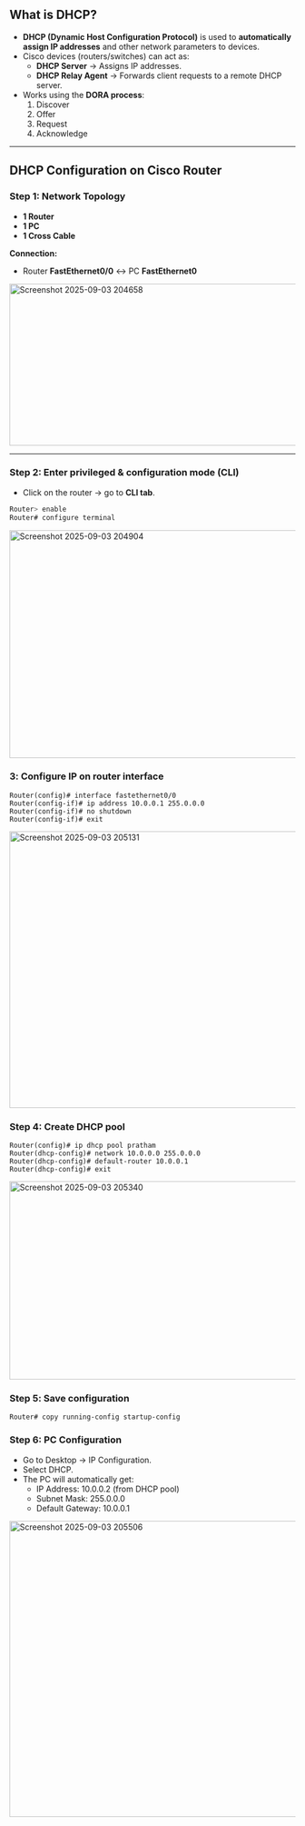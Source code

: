 

## What is DHCP?
- **DHCP (Dynamic Host Configuration Protocol)** is used to **automatically assign IP addresses** and other network parameters to devices.
- Cisco devices (routers/switches) can act as:
  - **DHCP Server** → Assigns IP addresses.
  - **DHCP Relay Agent** → Forwards client requests to a remote DHCP server.
- Works using the **DORA process**:
  1. Discover  
  2. Offer  
  3. Request  
  4. Acknowledge  

---

## DHCP Configuration on Cisco Router

### Step 1: Network Topology
- **1 Router**
- **1 PC**
- **1 Cross Cable**

**Connection:**
- Router **FastEthernet0/0** ↔ PC **FastEthernet0**

<img width="548" height="285" alt="Screenshot 2025-09-03 204658" src="https://github.com/user-attachments/assets/e9fb495b-7c7d-4e59-bebb-e1c9eb0bc047" />

---

### Step 2: Enter privileged & configuration mode (CLI)
- Click on the router → go to **CLI tab**.
```bash
Router> enable
Router# configure terminal
```
<img width="506" height="401" alt="Screenshot 2025-09-03 204904" src="https://github.com/user-attachments/assets/e29da761-fb66-42c1-8537-9a3bae35584b" />

### 3️: Configure IP on router interface
```
Router(config)# interface fastethernet0/0
Router(config-if)# ip address 10.0.0.1 255.0.0.0
Router(config-if)# no shutdown
Router(config-if)# exit
```
<img width="508" height="487" alt="Screenshot 2025-09-03 205131" src="https://github.com/user-attachments/assets/87894316-22da-4a7d-a4ff-ae6ad10380a7" />

### Step 4: Create DHCP pool
```
Router(config)# ip dhcp pool pratham
Router(dhcp-config)# network 10.0.0.0 255.0.0.0
Router(dhcp-config)# default-router 10.0.0.1
Router(dhcp-config)# exit
```
<img width="551" height="349" alt="Screenshot 2025-09-03 205340" src="https://github.com/user-attachments/assets/ae496adf-ef47-4a57-a0b2-4dd4570acbf5" />

### Step 5️: Save configuration
```
Router# copy running-config startup-config
```
### Step 6: PC Configuration
- Go to Desktop → IP Configuration.
- Select DHCP.
- The PC will automatically get:
    - IP Address: 10.0.0.2 (from DHCP pool)
    - Subnet Mask: 255.0.0.0
    - Default Gateway: 10.0.0.1
<img width="536" height="521" alt="Screenshot 2025-09-03 205506" src="https://github.com/user-attachments/assets/8bf739fd-9e75-4eca-a0d3-d62205025e7a" />
